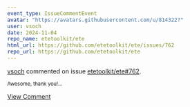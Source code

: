 ```yaml
---
event_type: IssueCommentEvent
avatar: "https://avatars.githubusercontent.com/u/814322?"
user: vsoch
date: 2024-11-04
repo_name: etetoolkit/ete
html_url: https://github.com/etetoolkit/ete/issues/762
repo_url: https://github.com/etetoolkit/ete
---
```


<a href='https://github.com/vsoch' target='_blank'>vsoch</a> commented on issue <a href='https://github.com/etetoolkit/ete/issues/762' target='_blank'>etetoolkit/ete#762</a>.

<small>Awesome, thank you!...</small>

<a href='https://github.com/etetoolkit/ete/issues/762' target='_blank'>View Comment</a>